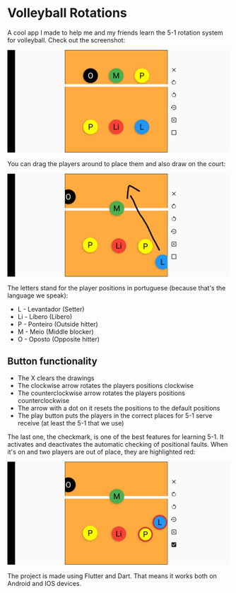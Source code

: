 # Volleyball Rotations

A cool app I made to help me and my friends learn the 5-1 rotation system for volleyball. Check out the screenshot:

<img src="images/default_position.jpg" alt="Default position" width="800"/>

You can drag the players around to place them and also draw on the court:

<img src="images/arrow.jpg" alt="Positioned players with an arrow" width="800"/>

The letters stand for the player positions in portuguese (because that's the language we speak):

- L - Levantador (Setter)
- Li - Líbero (Libero)
- P - Ponteiro (Outside hitter)
- M - Meio (Middle blocker)
- O - Oposto (Opposite hitter)

## Button functionality

- The X clears the drawings
- The clockwise arrow rotates the players positions clockwise
- The counterclockwise arrow rotates the players positions counterclockwise
- The arrow with a dot on it resets the positions to the default positions
- The play button puts the players in the correct places for 5-1 serve receive (at least the 5-1 that we use)

The last one, the checkmark, is one of the best features for learning 5-1. It activates and deactivates the automatic checking of positional faults. When it's on and two players are out of place, they are highlighted red:

<img src="images/rotation_error.jpg" alt="Positioned players with an arrow" width="800"/>

The project is made using Flutter and Dart. That means it works both on Android and IOS devices.
